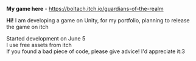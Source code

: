 <b>My game here</b> - https://boltach.itch.io/guardians-of-the-realm <br/>

<b>Hi!</b> I am developing a game on Unity, for my portfolio, planning to release the game on itch

Started development on June 5 <br/>
I use free assets from itch <br/>
If you found a bad piece of code, please give advice! I'd appreciate it:3
